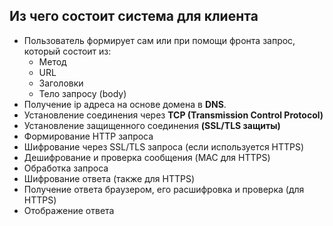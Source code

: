 ## Из чего состоит система для клиента

* Пользователь формирует сам или при помощи фронта запрос, который состоит из:
	* Метод
	* URL
	* Заголовки
	* Тело запросу (body)
* Получение ip адреса на основе домена в __DNS__.
* Установление соединения через __TCP (Transmission Control Protocol)__
* Установление защищенного соединения __(SSL/TLS защиты)__
* Формирование HTTP запроса
* Шифрование через SSL/TLS запроса (если используется HTTPS)
* Дешифрование и проверка сообщения (MAC для HTTPS)
* Обработка запроса
* Шифрование ответа (также для HTTPS)
* Получение ответа браузером, его расшифровка и проверка (для HTTPS)
* Отображение ответа
